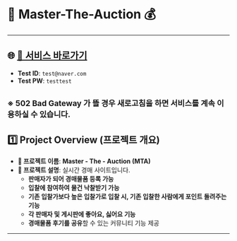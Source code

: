 # 📣 Master-The-Auction 💰

---
 
 ## 🌐 **[🔗 서비스 바로가기](https://mastertheauction.store/)**
 
- **Test ID**: `test@naver.com`  
- **Test PW**: `testtest`

<sub>※ **502 Bad Gateway** 가 뜰 경우 새로고침을 하면 서비스를 계속 이용하실 수 있습니다.</sub>
 ---

## 1️⃣ Project Overview (프로젝트 개요)

- **📝 프로젝트 이름**: **Master - The - Auction (MTA)**  
- **📖 프로젝트 설명**:   실시간 경매 사이트입니다.
  - **판매자가 되어 경매물품 등록 가능**  
  - **입찰에 참여하여 물건 낙찰받기 가능**
  - **기존 입찰가보다 높은 입찰가로 입찰 시, 기존 입찰한 사람에게 포인트 돌려주는 기능**
  - **각 판매자 및 게시판에 좋아요, 싫어요 기능**  
  - **경매물품 후기를 공유**할 수 있는 커뮤니티 기능 제공  

---

